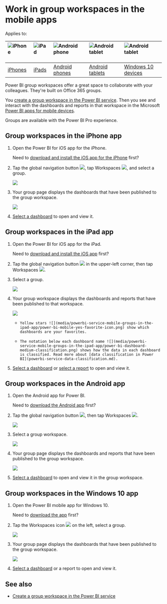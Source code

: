<properties 
   pageTitle="Work in group workspaces in the mobile apps"
   description="Power BI group workspaces are built on Office 365 groups. Read about viewing and interacting with dashboards in the Power BI mobile apps."
   services="powerbi" 
   documentationCenter="" 
   authors="maggiesMSFT" 
   manager="erikre" 
   backup=""
   editor=""
   tags=""
   qualityFocus="no"
   qualityDate=""/>
 
<tags
   ms.service="powerbi"
   ms.devlang="NA"
   ms.topic="article"
   ms.tgt_pltfrm="NA"
   ms.workload="powerbi"
   ms.date="02/09/2017"
   ms.author="maggies"/>

# Work in group workspaces in the mobile apps

Applies to:

| ![iPhone](media/powerbi-service-mobile-groups-in-the-ipad-app/iphone-logo-50-px.png) | ![iPad](media/powerbi-service-mobile-groups-in-the-ipad-app/ipad-logo-50-px.png) | ![Android phone](media/powerbi-service-mobile-groups-in-the-ipad-app/android-phone-logo-50-px.png) | ![Android tablet](media/powerbi-service-mobile-groups-in-the-ipad-app/android-tablet-logo-50-px.png) | ![Android tablet](media/powerbi-service-mobile-groups-in-the-ipad-app/win-10-logo-50-px.png) |
|:------------------------|:----------------------------|:----------------------------|:----------------------------------------|:-----------------|
| [iPhones](powerbi-service-mobile-groups-in-the-ipad-app.md#group-workspaces-in-the-iphone-app) | [iPads](powerbi-service-mobile-groups-in-the-ipad-app.md#group-workspaces-in-the-ipad-app) | [Android phones](powerbi-service-mobile-groups-in-the-ipad-app.md#group-workspaces-in-the-android-app) | [Android tablets](powerbi-service-mobile-groups-in-the-ipad-app.md#group-workspaces-in-the-android-app) | [Windows 10 devices](powerbi-service-mobile-groups-in-the-ipad-app.md#group-workspaces-in-the-windows-10-app) |


Power BI group workspaces offer a great space to collaborate with your colleagues. They're built on Office 365 groups.

You [create a group workspace in the Power BI service](powerbi-service-create-a-group-in-power-bi.md). Then you see and interact with the dashboards and reports in that workspace in the Microsoft [Power BI apps for mobile devices](powerbi-power-bi-apps-for-mobile-devices.md). 

Groups are available with the Power BI Pro experience.

## Group workspaces in the iPhone app
1.  Open the Power BI for iOS app for the iPhone. 

    Need to [download and install the iOS app for the iPhone](http://go.microsoft.com/fwlink/?LinkId=522062) first?

2.  Tap the global navigation button ![](media/powerbi-service-mobile-groups-in-the-ipad-app/power-bi-iphone-global-nav-button.png), tap Workspaces ![](media/powerbi-service-mobile-groups-in-the-ipad-app/power-bi-iphone-workspaces-icon-lc.png), and select a group. 
 
    ![](media/powerbi-service-mobile-groups-in-the-ipad-app/power-bi-iphone-workspaces.png)

3.  Your group page displays the dashboards that have been published to the group workspace.  

    ![](media/powerbi-service-mobile-groups-in-the-ipad-app/power-bi-iphone-groups-dashboards.png)

4.  [Select a dashboard](powerbi-mobile-create-dashboard.md) to open and view it.


## Group workspaces in the iPad app

1.  Open the Power BI for iOS app for the iPad. 

    Need to [download and install the iOS app](http://go.microsoft.com/fwlink/?LinkId=522062) first?

2.  Tap the global navigation button ![](media/powerbi-service-mobile-groups-in-the-ipad-app/power-bi-iphone-global-nav-button.png) in the upper-left corner, then tap Workspaces ![](media/powerbi-service-mobile-groups-in-the-ipad-app/power-bi-iphone-workspaces-icon-lc.png).

3.  Select a group.

    ![](media/powerbi-service-mobile-groups-in-the-ipad-app/power-bi-ipad-workspaces.png)

4.  Your group workspace displays the dashboards and reports that have been published to that workspace.

    ![](media/powerbi-service-mobile-groups-in-the-ipad-app/power-bi-ipad-workspace-dashboards.png)

     -     Yellow stars ![](media/powerbi-service-mobile-groups-in-the-ipad-app/power-bi-mobile-yes-favorite-icon.png) show which dashboards are your favorites. 

     -     The notation below each dashboard name ![](media/powerbi-service-mobile-groups-in-the-ipad-app/power-bi-dashboard-medium-classification.png) shows how the data in each dashboard is classified. Read more about [data classification in Power BI](powerbi-service-data-classification.md).


5.  [Select a dashboard](powerbi-mobile-create-dashboard.md) or [select a report](powerbi-mobile-reports-on-the-ipad-app.md) to open and view it.

## Group workspaces in the Android app 

1.  Open the Android app for Power BI.

    Need to [download the Android app](http://go.microsoft.com/fwlink/?LinkID=544867) first?

2.  Tap the global navigation button ![](media/powerbi-service-mobile-groups-in-the-ipad-app/power-bi-android-options-icon.png), then tap Workspaces ![](media/powerbi-service-mobile-groups-in-the-ipad-app/power-bi-android-workspaces-icon.png).  

    ![](media/powerbi-service-mobile-groups-in-the-ipad-app/power-bi-android-workspaces.png)

3.  Select a group workspace.

    ![](media/powerbi-service-mobile-groups-in-the-ipad-app/power-bi-android-workspaces-space.png)

4.  Your group page displays the dashboards and reports that have been published to the group workspace.  

    ![](media/powerbi-service-mobile-groups-in-the-ipad-app/power-bi-android-groups-dashboards.png)

4.  [Select a dashboard](powerbi-mobile-create-dashboard.md) to open and view it in the group workspace.  


## Group workspaces in the Windows 10 app

1.  Open the Power BI mobile app for Windows 10.

    Need to [download the app](http://go.microsoft.com/fwlink/?LinkID=526478) first?

2.  Tap the Workspaces icon ![](media/powerbi-service-mobile-groups-in-the-ipad-app/power-bi-iphone-workspaces-icon-lc.png) on the left, select a group.  

    ![](media/powerbi-service-mobile-groups-in-the-ipad-app/power-bi-windows-10-workspace-home.png)

3.  Your group page displays the dashboards that have been published to the group workspace.  

    ![](media/powerbi-service-mobile-groups-in-the-ipad-app/power-bi-windows-10-workspace.png)

4.  [Select a dashboard](powerbi-mobile-create-dashboard.md) or a report to open and view it.  


## See also
- [Create a group workspace in the Power BI service](powerbi-service-create-a-group-in-power-bi.md)
